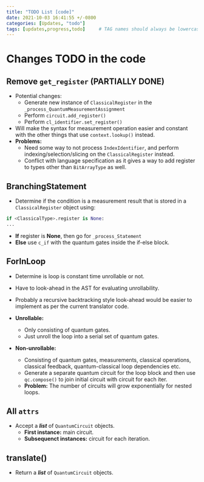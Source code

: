 ```yaml
---
title: "TODO List [code]"
date: 2021-10-03 16:41:55 +/-0800
categories: [Updates, "todo"]
tags: [updates,progress,todo]     # TAG names should always be lowercase
---
```


# Changes TODO in the code
## Remove `get_register` (PARTIALLY DONE)
- Potential changes:
	- Generate new instance of `ClassicalRegister` in the `_process_QuantumMeasurementAssignment`
	- Perform `circuit.add_register()`
	- Perform `cl_identifier.set_register()`
- Will make the syntax for measurement operation easier and constant with the other things that use `context.lookup()` instead.
- **Problems:**
	- Need some way to not process `IndexIdentifier`, and perform indexing/selection/slicing on the `ClassicalRegister` instead.
	- Conflict with language specification as it gives a way to add register to types other than `BitArrayType` as well.

## BranchingStatement
- Determine if the condition is a measurement result that is stored in a `ClassicalRegister` object using:
```py
if <ClassicalType>.register is None:
...
```
- **If** register is **None**, then go for `_process_Statement`
- **Else** use `c_if` with the quantum gates inside the if-else block.

## ForInLoop
- Determine is loop is constant time unrollable or not.
- Have to look-ahead in the AST for evaluating unrollability.
- Probably a recursive backtracking style look-ahead would be easier to implement as per the current translator code.

- **Unrollable:**
	- Only consisting of quantum gates.
	- Just unroll the loop into a serial set of quantum gates.

- **Non-unrollable:**
	- Consisting of quantum gates, measurements, classical operations, classical feedback, quantum-classical loop dependencies etc.
	- Generate a separate quantum circuit for the loop block and then use `qc.compose()` to join initial circuit with circuit for each iter.
	- **Problem:** The number of circuits will grow exponentially for nested loops.

## All `attrs`
- Accept a ***list*** of `QuantumCircuit` objects.
	- **First instance:** main circuit.
	- **Subsequenct instances:** circuit for each iteration.

## translate()
- Return a ***list*** of `QuantumCircuit` objects.
